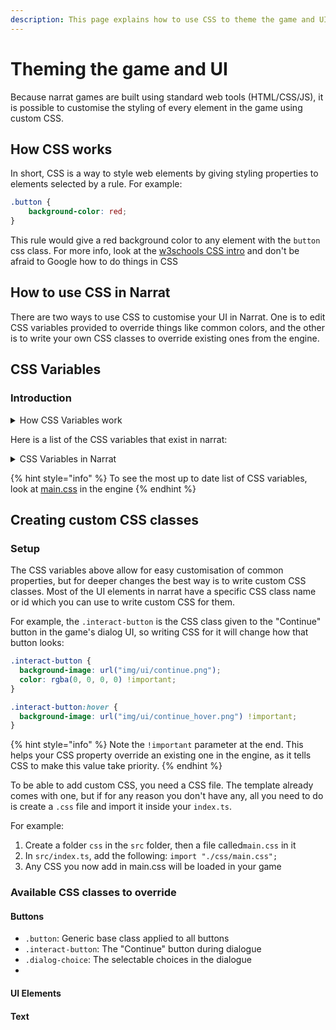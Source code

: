 ```yaml
---
description: This page explains how to use CSS to theme the game and UI
---
```


# Theming the game and UI

Because narrat games are built using standard web tools (HTML/CSS/JS), it is possible to customise the styling of every element in the game using custom CSS.

## How CSS works

In short, CSS is a way to style web elements by giving styling properties to elements selected by a rule. For example:

```css
.button {
    background-color: red;
}
```

This rule would give a red background color to any element with the `button` css class. For more info, look at the [w3schools CSS intro](https://www.w3schools.com/css/css\_intro.asp) and don't be afraid to Google how to do things in CSS

## How to use CSS in Narrat

There are two ways to use CSS to customise your UI in Narrat. One is to edit CSS variables provided to override things like common colors, and the other is to write your own CSS classes to override existing ones from the engine.

## CSS Variables

### Introduction

<details>

<summary>How CSS Variables work</summary>

A CSS variable is simply a CSS property value stored in a variable. This allows the user to reuse that variable in multiple places. Using variables for common colors, sizes, backgrounds or others can combine into an easy to edit theme. For example, here's some of the default CSS in Narrat:

```css
:root {
  --text-color: #d9e1f2;
  --light-1: hsl(210, 30%, 40%);
  --light-2: hsl(255, 30%, 50%);
  --light-background: linear-gradient(to right, var(--light-1), var(--light-2));
}

.button {
  background: var(--light-background);
  color: var(--text-color);
}

.input {
  background: var(--light-background);
  color: var(--text-color);
}
```

The CSS code above creates some variables to store specific colors, and those colors are then reused in various CSS classes. This means changing the value of `--text-color` will apply the change to all CSS using it



</details>

Here is a list of the CSS variables that exist in narrat:

<details>

<summary>CSS Variables in Narrat</summary>

```css
:root {
  --bg-color: #131720;
  --text-color: #d9e1f2;
  --primary: hsl(255, 30%, 55%);
  --focus: hsl(210, 90%, 50%);
  --secondary: #42b983;
  --border-color: hsla(0, 0%, 100%, 0.2);
  --light-1: hsl(210, 30%, 40%);
  --light-2: hsl(255, 30%, 50%);
  --light-background: linear-gradient(to right, var(--light-1), var(--light-2));
  --shadow-1: hsla(236, 50%, 50%, 0.3);
  --shadow-2: hsla(236, 50%, 50%, 0.4);
  --hud-background: rgba(0, 0, 0, 0.4);
  --hud-text-color: var(--text-color);
  --notifications-bg: darkslateblue;

  --skills-text-background: rgba(0, 0, 0, 0.5);
  --skills-text-color: var(--text-color);
  --skills-level-background: rgba(0, 0, 0, 0.5);
  --skills-level-color: orange;
  --skills-xp-bar-height: 40px;

  --skill-check-name-color: orange;
  --skill-check-difficulty: orange;
  --skill-check-success: green;
  --skill-check-failed: red;
  --skill-check-color: orange;

  --dialog-choice-color: orange;
  --dialog-choice-hover-color: var(--text-color);
}
```

</details>

{% hint style="info" %}
To see the most up to date list of CSS variables, look at  [main.css](https://github.com/liana-pigeot/narrat/blob/main/src/sass/main.css#L6) in the engine
{% endhint %}

## Creating custom CSS classes

### Setup

The CSS variables above allow for easy customisation of common properties, but for deeper changes the best way is to write custom CSS classes. Most of the UI elements in narrat have a specific CSS class name or id which you can use to write custom CSS for them.

For example, the `.interact-button` is the CSS class given to the "Continue" button in the game's dialog UI, so writing CSS for it will change how that button looks:

```css
.interact-button {
  background-image: url("img/ui/continue.png");
  color: rgba(0, 0, 0, 0) !important;
}

.interact-button:hover {
  background-image: url("img/ui/continue_hover.png") !important;
}
```

{% hint style="info" %}
Note the `!important` parameter at the end. This helps your CSS property override an existing one in the engine, as it tells CSS to make this value take priority.
{% endhint %}

To be able to add custom CSS, you need a CSS file. The template already comes with one, but if for any reason you don't have any, all you need to do is create a `.css` file and import it inside your `index.ts`.

For example:

1. Create a folder `css` in the `src` folder, then a file called`main.css` in it
2. In `src/index.ts`, add the following: `import "./css/main.css";`
3. Any CSS you now add in main.css will be loaded in your game

### Available CSS classes to override

#### Buttons

* `.button`: Generic base class applied to all buttons
* `.interact-button`: The "Continue" button during dialogue
* `.dialog-choice`: The selectable choices in the dialogue
*

#### UI Elements

#### Text



